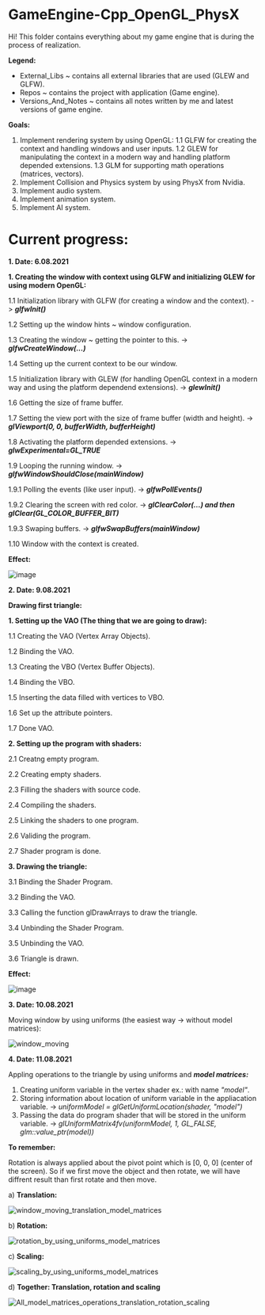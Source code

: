 # GameEngine-Cpp_OpenGL_PhysX

Hi!
This folder contains everything about my game engine that is during the process of realization.

**Legend:**
* External_Libs ~ contains all external libraries that are used (GLEW and GLFW).
* Repos ~ contains the project with application (Game engine).
* Versions_And_Notes ~ contains all notes written by me and latest versions of game engine.

**Goals:**
1. Implement rendering system by using OpenGL: 
1.1 GLFW for creating the context and handling windows and user inputs. 
1.2 GLEW for manipulating the context in a modern way and handling platform depended extensions.
1.3 GLM for supporting math operations (matrices, vectors).
2. Implement Collision and Physics system by using PhysX from Nvidia.
3. Implement audio system.
4. Implement animation system.
5. Implement AI system.

# Current progress:

**1. Date: 6.08.2021**

**1. Creating the window with context using GLFW and initializing GLEW for using modern OpenGL:**

1.1 Initialization library with GLFW (for creating a window and the context). -> **_glfwInit()_**

1.2 Setting up the window hints ~ window configuration.

1.3 Creating the window ~ getting the pointer to this. -> **_glfwCreateWindow(...)_**

1.4 Setting up the current context to be our window.

1.5 Initialization library with GLEW (for handling OpenGL context in a modern way and using the platform dependend extensions). -> **_glewInit()_**

1.6 Getting the size of frame buffer.

1.7 Setting the view port with the size of frame buffer (width and height). -> **_glViewport(0, 0, bufferWidth, bufferHeight)_**

1.8 Activating the platform depended extensions. -> **_glwExperimental=GL_TRUE_**

1.9 Looping the running window. -> **_glfwWindowShouldClose(mainWindow)_**

1.9.1 Polling the events (like user input). -> **_glfwPollEvents()_**

1.9.2 Clearing the screen with red color. -> **_glClearColor(...) and then glClear(GL_COLOR_BUFFER_BIT)_**

1.9.3 Swaping buffers. -> **_glfwSwapBuffers(mainWindow)_**

1.10 Window with the context is created.

**Effect:**

![image](https://user-images.githubusercontent.com/72278818/128518820-7ddc77f0-a302-4de6-8367-76a57da42c92.png)

**2. Date: 9.08.2021**

**Drawing first triangle:**

**1. Setting up the VAO (The thing that we are going to draw):** 

1.1 Creating the VAO (Vertex Array Objects).

1.2 Binding the VAO.

1.3 Creating the VBO (Vertex Buffer Objects).

1.4 Binding the VBO.

1.5 Inserting the data filled with vertices to VBO.

1.6 Set up the attribute pointers.

1.7 Done VAO.


**2. Setting up the program with shaders:**

2.1 Creatng empty program.

2.2 Creating empty shaders.

2.3 Filling the shaders with source code.

2.4 Compiling the shaders.

2.5 Linking the shaders to one program.

2.6 Validing the program.

2.7 Shader program is done.


**3. Drawing the triangle:**

3.1 Binding the Shader Program.

3.2 Binding the VAO.

3.3 Calling the function glDrawArrays to draw the triangle.

3.4 Unbinding the Shader Program.

3.5 Unbinding the VAO.

3.6 Triangle is drawn.

**Effect:**

![image](https://user-images.githubusercontent.com/72278818/128777097-bc424d23-56b7-4c5d-b0ab-b6aa6b4274f2.png)

**3. Date: 10.08.2021**

Moving window by using uniforms (the easiest way -> without model matrices):

![window_moving](https://user-images.githubusercontent.com/72278818/128925107-7e71ac97-a1b1-48f2-a3f9-dc1ac24f1a77.gif)

**4. Date: 11.08.2021**

Appling operations to the triangle by using uniforms and _**model matrices:**_
1. Creating uniform variable in the vertex shader ex.: with name _"model"_.
2. Storing information about location of uniform variable in the appliacation variable. -> _uniformModel = glGetUniformLocation(shader, "model")_
3. Passing the data do program shader that will be stored in the uniform variable. -> _glUniformMatrix4fv(uniformModel, 1, GL_FALSE, glm::value_ptr(model))_

**To remember:**

Rotation is always applied about the pivot point which is [0, 0, 0] (center of the screen).
So if we first move the object and then rotate, we will have diffrent result than first rotate and then move.

a) **Translation:**

![window_moving_translation_model_matrices](https://user-images.githubusercontent.com/72278818/129083963-c3e6e636-8b54-4472-bbc7-8a3d4bb4aac3.gif)

b) **Rotation:**

![rotation_by_using_uniforms_model_matrices](https://user-images.githubusercontent.com/72278818/129088692-66de82a2-ada7-4d30-9888-f5951a89c0cf.gif)

c) **Scaling:**

![scaling_by_using_uniforms_model_matrices](https://user-images.githubusercontent.com/72278818/129107390-50e9ee26-5106-4b69-9f04-474c6faaf7f9.gif)

d) **Together: Translation, rotation and scaling**

![All_model_matrices_operations_translation_rotation_scaling](https://user-images.githubusercontent.com/72278818/129107905-5b436671-7f1e-4c3d-bb81-80bf45792892.gif)
